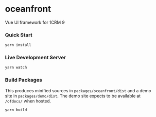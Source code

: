 # oceanfront

Vue UI framework for 1CRM 9

### Quick Start

```sh
yarn install
```

### Live Development Server

```sh
yarn watch
```

### Build Packages

This produces minified sources in `packages/oceanfront/dist` and a demo site in `packages/demo/dist`. The demo site expects to be available at `/ofdocs/` when hosted.

```sh
yarn build
```
